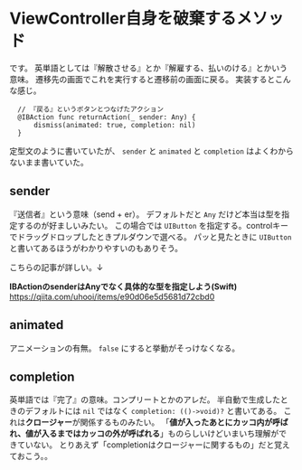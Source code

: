 # ViewController自身を破棄するメソッド

です。
英単語としては『解散させる』とか『解雇する、払いのける』とかいう意味。
遷移先の画面でこれを実行すると遷移前の画面に戻る。
実装するとこんな感じ。

```swift:NextViewController
  // 『戻る』というボタンとつなげたアクション
  @IBAction func returnAction(_ sender: Any) {
      dismiss(animated: true, completion: nil)
  }
```

定型文のように書いていたが、 `sender` と `animated` と `completion` はよくわからないまま書いていた。

## sender

『送信者』という意味（send + er）。
デフォルトだと `Any` だけど本当は型を指定するのが好ましいみたい。
この場合では `UIButton` を指定する。controlキーでドラッグドロップしたときプルダウンで選べる。
パッと見たときに `UIButton` と書いてあるほうがわかりやすいのもありそう。

こちらの記事が詳しい。↓

**IBActionのsenderはAnyでなく具体的な型を指定しよう(Swift)**
<https://qiita.com/uhooi/items/e90d06e5d5681d72cbd0>

## animated

アニメーションの有無。
`false` にすると挙動がそっけなくなる。

## completion

英単語では『完了』の意味。コンプリートとかのアレだ。
半自動で生成したときのデフォルトには `nil` ではなく
`completion: (()->void)?`
と書いてある。
これは**クロージャー**が関係するものみたい。
「**値が入ったあとにカッコ内が呼ばれ、値が入るまではカッコの外が呼ばれる**」ものらしいけどいまいち理解ができていない。
とりあえず「completionはクロージャーに関するもの」だと覚えておこう。。


